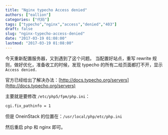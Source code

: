 ```yaml
---
title: "Nginx typecho Access denied"
authors: ["eallion"]
categories: ["代码"]
tags: ["typecho","nginx","access","denied","403"]
draft: false
slug: "nginx-typecho-access-denied"
date: "2017-03-19 01:08:00"
lastmod: "2017-03-19 01:08:00"
---
```


今天重新配置服务器，又到遇到了这个问题。
当配置好站点，重写 rewrite 规则，做好优化，准备收工的时候，发现 typecho 的所有二给页面都打不开，显示 `Access denied.`

官方已经给出了解决办法：[http://docs.typecho.org/servers](http://docs.typecho.org/servers)

主要就是要修改 `/etc/php5/fpm/php.ini`：

```bash
cgi.fix_pathinfo = 1
```

但是 OneinStack 的位置在：`/usr/local/php/etc/php.ini`

然后重启 php 和 nginx 即可。
